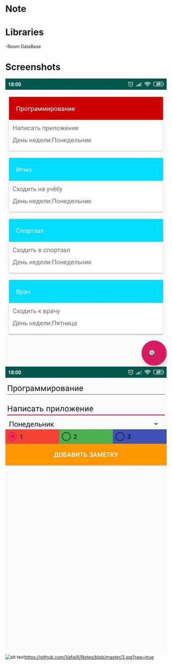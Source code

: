# Note
# Libraries
-Room DataBase
# Screenshots
![alt text](https://github.com/Vafailll/Notes/blob/master/1.jpg?raw=true)
![alt text](https://github.com/Vafailll/Notes/blob/master/2.jpg?raw=true)
![alt text]()https://github.com/Vafailll/Notes/blob/master/3.jpg?raw=true
